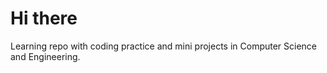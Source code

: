 # Hi there
Learning repo with coding practice and mini projects in Computer Science and Engineering.
